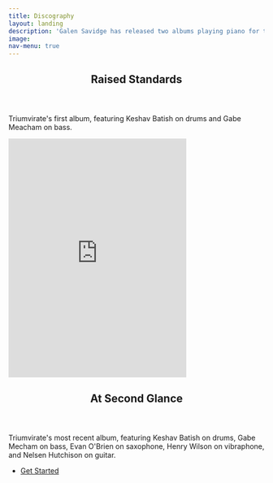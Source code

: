 ```yaml
---
title: Discography
layout: landing
description: 'Galen Savidge has released two albums playing piano for the UCSC-based jazz trio Triumvirate.'
image:
nav-menu: true
---
```


<!-- Main -->
<div id="main">

<!-- One -->
<section id="one">
	<div class="inner">
		<div class="row">
			<div class="8u 12u$(medium)">
				<header class="major">
					<h2>Raised Standards</h2>
				</header>
				<p>Triumvirate's first album, featuring Keshav Batish on drums and Gabe Meacham on bass.</p>
			</div>
			<div class="4u$ 12u$(medium)">
				<iframe style="border: 0; width: 350px; height: 470px;" src="https://bandcamp.com/EmbeddedPlayer/album=3839162364/size=large/bgcol=ffffff/linkcol=de270f/tracklist=false/transparent=true/" seamless><a href="http://triumviratejazz.bandcamp.com/album/raised-standards">Raised Standards by Triumvirate</a></iframe>
		</div>
	</div>
	</div>
</section>

<!-- Two -->
<section id="two">
	<div class="inner">
		<header class="major">
			<h2>At Second Glance</h2>
		</header>
		<p>Triumvirate's most recent album, featuring Keshav Batish on drums, Gabe Mecham on bass, Evan O'Brien on saxophone, Henry Wilson on vibraphone, and Nelsen Hutchison on guitar.</p>
		<ul class="actions">
			<li><a href="generic.html" class="button next">Get Started</a></li>
		</ul>
	</div>
</section>

</div>
